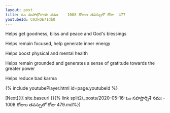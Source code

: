 ```yaml
---
layout: post
title: ఓం మహాభోగాయ నమః  - 1008 రోజుల తపస్సులో రోజు  477
youtubeId: C03kQE71db0
---
```

 
 
Helps get goodness, bliss and peace and God's blessings
 
Helps remain focused, help generate inner energy 
 
Helps boost physical and mental health 
 
Helps remain grounded and generates a sense of gratitude towards the greater power 
 
Helps reduce bad karma
 
 
 
 


{% include youtubePlayer.html id=page.youtubeId %}
 
[Next]({{ site.baseurl }}{% link  split2/_posts/2020-05-16-ఓం సహస్రార్చిశే నమః  - 1008 రోజుల తపస్సులో రోజు  479.md%})
 

